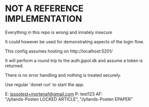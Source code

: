 # NOT A REFERENCE IMPLEMENTATION

Everything in this repo is *wrong* and innately *insecure* 

It could however be used for demonstrating aspects of the login flow.

This config assumes hosting on http://localhost:5201/

It will perform a round trip to the auth.jppol.dk and assume a token is returned. 

There is no error handling and nothing is treated securely.

Use regular 'donet run' to start the app.


E: jpssotest+mortenaf@gmail.com
P: test123
AF:                         
"Jyllands-Posten LOCKED ARTICLE",
"Jyllands-Posten EPAPER"

